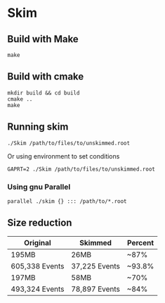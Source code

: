# Skim

## Build with Make

```shell
make
```

## Build with cmake

```shell
mkdir build && cd build
cmake ..
make
```

## Running skim

```shell
./Skim /path/to/files/to/unskimmed.root
```
Or using environment to set conditions
```shell
GAPRT=2 ./Skim /path/to/files/to/unskimmed.root
```

### Using gnu Parallel
```shell
parallel ./skim {} ::: /path/to/*.root
```

## Size reduction

| Original       	| Skimmed       	| Percent 	|
|----------------	|---------------	|---------	|
| 195MB          	| 26MB          	| ~87%    	|
| 605,338 Events 	| 37,225 Events 	| ~93.8%   	|
| 197MB          	| 58MB          	| ~70%      |
| 493,324 Events 	| 78,897 Events 	| ~84%      |
